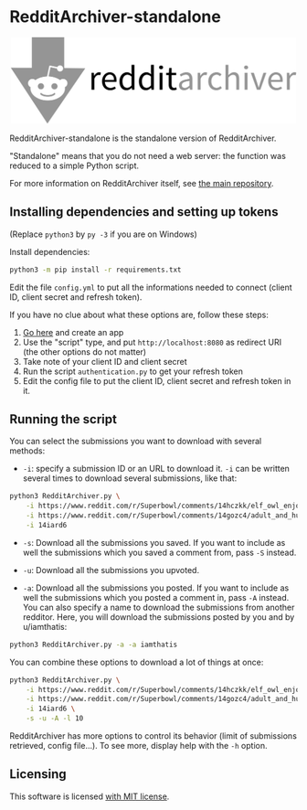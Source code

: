 # RedditArchiver-standalone

<p align="center"><img src="https://github.com/ailothaen/RedditArchiver/blob/main/github/logo.png?raw=true" alt="RedditArchiver logo" width="500"></p>

RedditArchiver-standalone is the standalone version of RedditArchiver.

"Standalone" means that you do not need a web server: the function was reduced to a simple Python script.

For more information on RedditArchiver itself, see [the main repository](https://github.com/ailothaen/RedditArchiver).


## Installing dependencies and setting up tokens

(Replace `python3` by `py -3` if you are on Windows)

Install dependencies:

```bash
python3 -m pip install -r requirements.txt
```

Edit the file `config.yml` to put all the informations needed to connect (client ID, client secret and refresh token).

If you have no clue about what these options are, follow these steps:
1. [Go here](https://www.reddit.com/prefs/apps) and create an app
2. Use the "script" type, and put `http://localhost:8080` as redirect URI (the other options do not matter)
3. Take note of your client ID and client secret
4. Run the script `authentication.py` to get your refresh token
5. Edit the config file to put the client ID, client secret and refresh token in it.


## Running the script

You can select the submissions you want to download with several methods:

- `-i`: specify a submission ID or an URL to download it. `-i` can be written several times to download several submissions, like that:

```bash
python3 RedditArchiver.py \
    -i https://www.reddit.com/r/Superbowl/comments/14hczkk/elf_owl_enjoying_our_pond/ \
    -i https://www.reddit.com/r/Superbowl/comments/14gozc4/adult_and_hungry_juvenile_great_horned_owl_norcal/ \
    -i 14iard6
```

- `-s`: Download all the submissions you saved. If you want to include as well the submissions which you saved a comment from, pass `-S` instead.

- `-u`: Download all the submissions you upvoted.

- `-a`: Download all the submissions you posted. If you want to include as well the submissions which you posted a comment in, pass `-A` instead.  
  You can also specify a name to download the submissions from another redditor. Here, you will download the submissions posted by you and by u/iamthatis:

```bash
python3 RedditArchiver.py -a -a iamthatis
```

You can combine these options to download a lot of things at once:

```bash
python3 RedditArchiver.py \
    -i https://www.reddit.com/r/Superbowl/comments/14hczkk/elf_owl_enjoying_our_pond/ \
    -i https://www.reddit.com/r/Superbowl/comments/14gozc4/adult_and_hungry_juvenile_great_horned_owl_norcal/ \
    -i 14iard6 \
    -s -u -A -l 10
```

RedditArchiver has more options to control its behavior (limit of submissions retrieved, config file...). To see more, display help with the `-h` option.


## Licensing

This software is licensed [with MIT license](https://github.com/ailothaen/RedditArchiver/blob/main/LICENSE).

